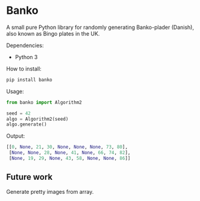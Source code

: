 # Banko

A small pure Python library for randomly generating Banko-plader (Danish), also known as Bingo plates in the UK.

Dependencies:

- Python 3

How to install:

```bash
pip install banko
```

Usage:

```python
from banko import Algorithm2

seed = 42
algo = Algorithm2(seed)
algo.generate()
```

Output:

```python
[[0, None, 21, 30, None, None, None, 73, 80],
 [None, None, 28, None, 41, None, 66, 74, 82],
 [None, 19, 29, None, 43, 58, None, None, 86]]
```

## Future work

Generate pretty images from array.
